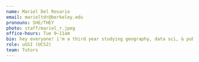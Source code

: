 ```yaml
---
name: Mariel Del Rosario
email: marieltdr@berkeley.edu
pronouns: SHE/THEY
photo: staff/mariel_r.jpeg
office-hours: Tue 9–11am
bio: hey everyone! i'm a third year studying geography, data sci, & public policy. i love maps, pokemon, cooking shows, and sunbathing! excited to meet y'all :)
role: uGSI (UCS2)
team: Tutors
---
```

